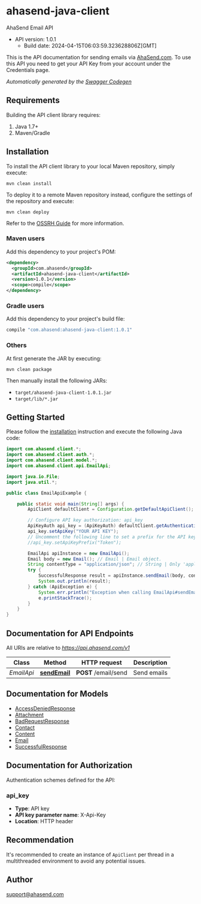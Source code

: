 # ahasend-java-client

AhaSend Email API
- API version: 1.0.1
  - Build date: 2024-04-15T06:03:59.323628806Z[GMT]

This is the API documentation for sending emails via [AhaSend.com](https://ahasend.com). To use this API you need to get your API Key from your account under the Credentials page.


*Automatically generated by the [Swagger Codegen](https://github.com/swagger-api/swagger-codegen)*


## Requirements

Building the API client library requires:
1. Java 1.7+
2. Maven/Gradle

## Installation

To install the API client library to your local Maven repository, simply execute:

```shell
mvn clean install
```

To deploy it to a remote Maven repository instead, configure the settings of the repository and execute:

```shell
mvn clean deploy
```

Refer to the [OSSRH Guide](http://central.sonatype.org/pages/ossrh-guide.html) for more information.

### Maven users

Add this dependency to your project's POM:

```xml
<dependency>
  <groupId>com.ahasend</groupId>
  <artifactId>ahasend-java-client</artifactId>
  <version>1.0.1</version>
  <scope>compile</scope>
</dependency>
```

### Gradle users

Add this dependency to your project's build file:

```groovy
compile "com.ahasend:ahasend-java-client:1.0.1"
```

### Others

At first generate the JAR by executing:

```shell
mvn clean package
```

Then manually install the following JARs:

* `target/ahasend-java-client-1.0.1.jar`
* `target/lib/*.jar`

## Getting Started

Please follow the [installation](#installation) instruction and execute the following Java code:

```java
import com.ahasend.client.*;
import com.ahasend.client.auth.*;
import com.ahasend.client.model.*;
import com.ahasend.client.api.EmailApi;

import java.io.File;
import java.util.*;

public class EmailApiExample {

    public static void main(String[] args) {
        ApiClient defaultClient = Configuration.getDefaultApiClient();

        // Configure API key authorization: api_key
        ApiKeyAuth api_key = (ApiKeyAuth) defaultClient.getAuthentication("api_key");
        api_key.setApiKey("YOUR API KEY");
        // Uncomment the following line to set a prefix for the API key, e.g. "Token" (defaults to null)
        //api_key.setApiKeyPrefix("Token");

        EmailApi apiInstance = new EmailApi();
        Email body = new Email(); // Email | Email object.
        String contentType = "application/json"; // String | Only 'application/json' is supported
        try {
            SuccessfulResponse result = apiInstance.sendEmail(body, contentType);
            System.out.println(result);
        } catch (ApiException e) {
            System.err.println("Exception when calling EmailApi#sendEmail");
            e.printStackTrace();
        }
    }
}
```

## Documentation for API Endpoints

All URIs are relative to *https://api.ahasend.com/v1*

Class | Method | HTTP request | Description
------------ | ------------- | ------------- | -------------
*EmailApi* | [**sendEmail**](docs/EmailApi.md#sendEmail) | **POST** /email/send | Send emails

## Documentation for Models

 - [AccessDeniedResponse](docs/AccessDeniedResponse.md)
 - [Attachment](docs/Attachment.md)
 - [BadRequestResponse](docs/BadRequestResponse.md)
 - [Contact](docs/Contact.md)
 - [Content](docs/Content.md)
 - [Email](docs/Email.md)
 - [SuccessfulResponse](docs/SuccessfulResponse.md)

## Documentation for Authorization

Authentication schemes defined for the API:
### api_key

- **Type**: API key
- **API key parameter name**: X-Api-Key
- **Location**: HTTP header


## Recommendation

It's recommended to create an instance of `ApiClient` per thread in a multithreaded environment to avoid any potential issues.

## Author

support@ahasend.com

